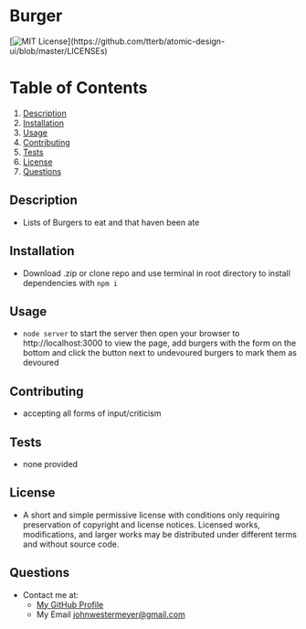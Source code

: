 # Burger
  [![MIT License](https://img.shields.io/apm/l/atomic-design-ui.svg?)](https://github.com/tterb/atomic-design-ui/blob/master/LICENSEs)
  # Table of Contents
1. [Description](#description)
2. [Installation](#installation)
3. [Usage](#usage)
4. [Contributing](#contributing)
5. [Tests](#tests)
6. [License](#license)
7. [Questions](#questions)
## Description
* Lists of Burgers to eat and that haven been ate
## Installation
* Download .zip or clone repo and use terminal in root directory to install dependencies with `npm i`
## Usage
* `node server` to start the server then open your browser to http://localhost:3000 to view the page, add burgers with the form on the bottom and click the button next to undevoured burgers to mark them as devoured
## Contributing
* accepting all forms of input/criticism
## Tests
* none provided
## License
* A short and simple permissive license with conditions only requiring preservation of copyright and license notices. Licensed works, modifications, and larger works may be distributed under different terms and without source code.
## Questions
* Contact me at:
  * [My GitHub Profile](https://github.com/johnwestermeyer)
  * My Email johnwestermeyer@gmail.com
